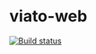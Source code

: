 # viato-web

[![Build status](https://ci.appveyor.com/api/projects/status/6uc33gofun3o2pqg/branch/master?svg=true)](https://ci.appveyor.com/project/arkoc/viato-web/branch/master)
